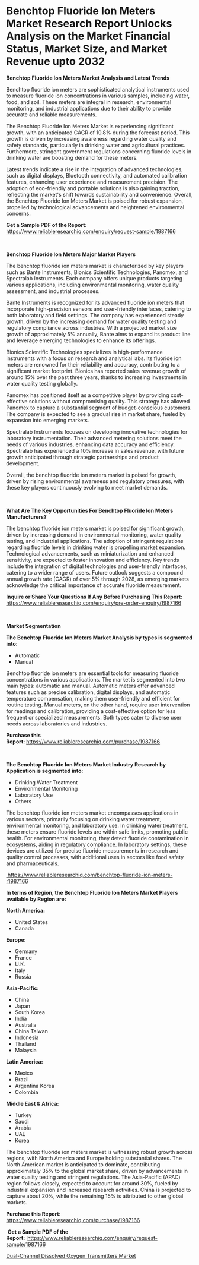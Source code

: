 <p><h1>Benchtop Fluoride Ion Meters Market Research Report Unlocks Analysis on the Market Financial Status, Market Size, and Market Revenue upto 2032</h1></p><p><strong>Benchtop Fluoride Ion Meters Market Analysis and Latest Trends</strong></p>
<p><p>Benchtop fluoride ion meters are sophisticated analytical instruments used to measure fluoride ion concentrations in various samples, including water, food, and soil. These meters are integral in research, environmental monitoring, and industrial applications due to their ability to provide accurate and reliable measurements.</p><p>The Benchtop Fluoride Ion Meters Market is experiencing significant growth, with an anticipated CAGR of 10.8% during the forecast period. This growth is driven by increasing awareness regarding water quality and safety standards, particularly in drinking water and agricultural practices. Furthermore, stringent government regulations concerning fluoride levels in drinking water are boosting demand for these meters.</p><p>Latest trends indicate a rise in the integration of advanced technologies, such as digital displays, Bluetooth connectivity, and automated calibration features, enhancing user experience and measurement precision. The adoption of eco-friendly and portable solutions is also gaining traction, reflecting the market's shift towards sustainability and convenience. Overall, the Benchtop Fluoride Ion Meters Market is poised for robust expansion, propelled by technological advancements and heightened environmental concerns.</p></p>
<p><strong>Get a Sample PDF of the Report:&nbsp;</strong> <a href="https://www.reliableresearchiq.com/enquiry/request-sample/1987166?utm_campaign=2287&utm_medium=2&utm_source=Github&utm_content=ia&utm_term=02032025&utm_id=benchtop-fluoride-ion-meters">https://www.reliableresearchiq.com/enquiry/request-sample/1987166</a></p>
<p>&nbsp;</p>
<p><strong>Benchtop Fluoride Ion Meters Major Market Players</strong></p>
<p><p>The benchtop fluoride ion meters market is characterized by key players such as Bante Instruments, Bionics Scientific Technologies, Panomex, and Spectralab Instruments. Each company offers unique products targeting various applications, including environmental monitoring, water quality assessment, and industrial processes.</p><p>Bante Instruments is recognized for its advanced fluoride ion meters that incorporate high-precision sensors and user-friendly interfaces, catering to both laboratory and field settings. The company has experienced steady growth, driven by the increasing demand for water quality testing and regulatory compliance across industries. With a projected market size growth of approximately 5% annually, Bante aims to expand its product line and leverage emerging technologies to enhance its offerings.</p><p>Bionics Scientific Technologies specializes in high-performance instruments with a focus on research and analytical labs. Its fluoride ion meters are renowned for their reliability and accuracy, contributing to a significant market footprint. Bionics has reported sales revenue growth of around 15% over the past three years, thanks to increasing investments in water quality testing globally.</p><p>Panomex has positioned itself as a competitive player by providing cost-effective solutions without compromising quality. This strategy has allowed Panomex to capture a substantial segment of budget-conscious customers. The company is expected to see a gradual rise in market share, fueled by expansion into emerging markets.</p><p>Spectralab Instruments focuses on developing innovative technologies for laboratory instrumentation. Their advanced metering solutions meet the needs of various industries, enhancing data accuracy and efficiency. Spectralab has experienced a 10% increase in sales revenue, with future growth anticipated through strategic partnerships and product development.</p><p>Overall, the benchtop fluoride ion meters market is poised for growth, driven by rising environmental awareness and regulatory pressures, with these key players continuously evolving to meet market demands.</p></p>
<p>&nbsp;</p>
<p><strong>What Are The Key Opportunities For Benchtop Fluoride Ion Meters Manufacturers?</strong></p>
<p><p>The benchtop fluoride ion meters market is poised for significant growth, driven by increasing demand in environmental monitoring, water quality testing, and industrial applications. The adoption of stringent regulations regarding fluoride levels in drinking water is propelling market expansion. Technological advancements, such as miniaturization and enhanced sensitivity, are expected to foster innovation and efficiency. Key trends include the integration of digital technologies and user-friendly interfaces, catering to a wider range of users. Future outlook suggests a compound annual growth rate (CAGR) of over 5% through 2028, as emerging markets acknowledge the critical importance of accurate fluoride measurement.</p></p>
<p><strong>Inquire or Share Your Questions If Any Before Purchasing This Report:</strong> <a href="https://www.reliableresearchiq.com/enquiry/pre-order-enquiry/1987166?utm_campaign=2287&utm_medium=2&utm_source=Github&utm_content=ia&utm_term=02032025&utm_id=benchtop-fluoride-ion-meters">https://www.reliableresearchiq.com/enquiry/pre-order-enquiry/1987166</a></p>
<p>&nbsp;</p>
<p><strong>Market Segmentation</strong></p>
<p><strong>The Benchtop Fluoride Ion Meters Market Analysis by types is segmented into:</strong></p>
<p><ul><li>Automatic</li><li>Manual</li></ul></p>
<p><p>Benchtop fluoride ion meters are essential tools for measuring fluoride concentrations in various applications. The market is segmented into two main types: automatic and manual. Automatic meters offer advanced features such as precise calibration, digital displays, and automatic temperature compensation, making them user-friendly and efficient for routine testing. Manual meters, on the other hand, require user intervention for readings and calibration, providing a cost-effective option for less frequent or specialized measurements. Both types cater to diverse user needs across laboratories and industries.</p></p>
<p><strong>Purchase this Report:&nbsp;</strong><a href="https://www.reliableresearchiq.com/purchase/1987166?utm_campaign=2287&utm_medium=2&utm_source=Github&utm_content=ia&utm_term=02032025&utm_id=benchtop-fluoride-ion-meters">https://www.reliableresearchiq.com/purchase/1987166</a></p>
<p>&nbsp;</p>
<p><strong>The Benchtop Fluoride Ion Meters Market Industry Research by Application is segmented into:</strong></p>
<p><ul><li>Drinking Water Treatment</li><li>Environmental Monitoring</li><li>Laboratory Use</li><li>Others</li></ul></p>
<p><p>The benchtop fluoride ion meters market encompasses applications in various sectors, primarily focusing on drinking water treatment, environmental monitoring, and laboratory use. In drinking water treatment, these meters ensure fluoride levels are within safe limits, promoting public health. For environmental monitoring, they detect fluoride contamination in ecosystems, aiding in regulatory compliance. In laboratory settings, these devices are utilized for precise fluoride measurements in research and quality control processes, with additional uses in sectors like food safety and pharmaceuticals.</p></p>
<p><a href="https://www.reliableresearchiq.com/benchtop-fluoride-ion-meters-r1987166?utm_campaign=2287&utm_medium=2&utm_source=Github&utm_content=ia&utm_term=02032025&utm_id=benchtop-fluoride-ion-meters">&nbsp;https://www.reliableresearchiq.com/benchtop-fluoride-ion-meters-r1987166</a></p>
<p><strong>In terms of Region, the Benchtop Fluoride Ion Meters Market Players available by Region are:</strong></p>
<p>
    <p> <strong> North America: </strong>
        <ul>
            <li>United States</li>
            <li>Canada</li>
        </ul>
        </p> 
    <p> <strong> Europe: </strong>
        <ul>
            <li>Germany</li>
            <li>France</li>
            <li>U.K.</li>
            <li>Italy</li>
            <li>Russia</li>
        </ul>
        </p> 
    <p> <strong> Asia-Pacific: </strong>
        <ul>
            <li>China</li>
            <li>Japan</li>
            <li>South Korea</li>
            <li>India</li>
            <li>Australia</li>
            <li>China Taiwan</li>
            <li>Indonesia</li>
            <li>Thailand</li>
            <li>Malaysia</li>
        </ul>
        </p> 
    <p> <strong> Latin America: </strong>
        <ul>
            <li>Mexico</li>
            <li>Brazil</li>
            <li>Argentina Korea</li>
            <li>Colombia</li>
        </ul>
        </p> 
    <p> <strong> Middle East & Africa: </strong>
        <ul>
            <li>Turkey</li>
            <li>Saudi</li>
            <li>Arabia</li>
            <li>UAE</li>
            <li>Korea</li>
        </ul>
    </p>
    </p>
<p><p>The benchtop fluoride ion meters market is witnessing robust growth across regions, with North America and Europe holding substantial shares. The North American market is anticipated to dominate, contributing approximately 35% to the global market share, driven by advancements in water quality testing and stringent regulations. The Asia-Pacific (APAC) region follows closely, expected to account for around 30%, fueled by industrial expansion and increased research activities. China is projected to capture about 20%, while the remaining 15% is attributed to other global markets.</p></p>
<p><strong>Purchase this Report: </strong><a href="https://www.reliableresearchiq.com/purchase/1987166?utm_campaign=2287&utm_medium=2&utm_source=Github&utm_content=ia&utm_term=02032025&utm_id=benchtop-fluoride-ion-meters">https://www.reliableresearchiq.com/purchase/1987166</a></p>
<p>&nbsp;<strong>Get a Sample PDF of the Report:&nbsp;&nbsp;</strong><a href="https://www.reliableresearchiq.com/enquiry/request-sample/1987166?utm_campaign=2287&utm_medium=2&utm_source=Github&utm_content=ia&utm_term=02032025&utm_id=benchtop-fluoride-ion-meters">https://www.reliableresearchiq.com/enquiry/request-sample/1987166</a></p>
<p><strong></strong></p>
<p><p><a href="https://github.com/edacruz6/Market-Research-Report-List-1/blob/main/dual-channel-dissolved-oxygen-transmitters-market.md?utm_campaign=2287&utm_medium=2&utm_source=Github&utm_content=ia&utm_term=02032025&utm_id=benchtop-fluoride-ion-meters">Dual-Channel Dissolved Oxygen Transmitters Market</a></p></p>